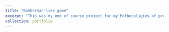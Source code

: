 ```yaml
---
title: "Bomberman-like game"
excerpt: "This was my end of course project for my Methodoligies of programming course.<br/><img src='/images/bomberman-01.png'>"
collection: portfolio
---
```


<html lang="en">

<head>
    <meta charset="UTF-8">
    <meta name="viewport" content="width=device-width, initial-scale=1.0">
    <title>Bootstrap Carousel with Equal Size Images</title>
    <!-- Bootstrap CSS -->
    <link href="https://cdn.jsdelivr.net/npm/bootstrap@5.3.2/dist/css/bootstrap.min.css" rel="stylesheet">
    <style>
        .carousel-item {
            height: 300px; /* Set your desired height */
        }

        .carousel-item img {
            object-fit: cover;
            width: 100%; /* Make sure the image covers the entire slide */
            height: 100%; /* Ensure the image fills the slide vertically */
        }
    </style>
</head>


<p>We were required to recreate a Bomberman game using Java and Java Swing or JavaFx as graphic libraries. My project in particular uses Java Swing.
<p>To mantain the data of the user and the statistics all of these data were stored inside a .json file to be parsed at the start of the desktop application and updated when the "save" button was pressed. 
<p>This project alone was vaued as 27/30, as the italian grade is in thirtieths. 
<p>The requirements of the projects were to have 2 different levels, 2 different enemies, to use streams and to implement MVC pattern and other design patterns. 
<p>This project do not implements correctly MVC, though. The game's entities' models store the images of the entities, which should not happen in MVC. 

<p>
  Below are left some pictures of the project and the database.
</p>

<div id="carouselExample" class="carousel slide">
    <div class="carousel-inner">
      <div class="carousel-item active">
        <img src="/images/bomberman-01.png" class="d-block w-100" alt="...">
      </div>
      <div class="carousel-item">
        <img src="/images/500x300.png" class="d-block w-100" alt="...">
      </div>
      <div class="carousel-item">
        <img src="/images/500x300.png" class="d-block w-100" alt="...">
      </div>
    </div>
    <button class="carousel-control-prev" type="button" data-bs-target="#carouselExample" data-bs-slide="prev">
      <span class="carousel-control-prev-icon" aria-hidden="true"></span>
      <span class="visually-hidden">Previous</span>
    </button>
    <button class="carousel-control-next" type="button" data-bs-target="#carouselExample" data-bs-slide="next">
      <span class="carousel-control-next-icon" aria-hidden="true"></span>
      <span class="visually-hidden">Next</span>
    </button>
  </div>

<link href="https://cdn.jsdelivr.net/npm/bootstrap@5.3.2/dist/css/bootstrap.min.css" rel="stylesheet" integrity="sha384-T3c6CoIi6uLrA9TneNEoa7RxnatzjcDSCmG1MXxSR1GAsXEV/Dwwykc2MPK8M2HN" crossorigin="anonymous">
<script src="https://cdn.jsdelivr.net/npm/bootstrap@5.3.2/dist/js/bootstrap.bundle.min.js" integrity="sha384-C6RzsynM9kWDrMNeT87bh95OGNyZPhcTNXj1NW7RuBCsyN/o0jlpcV8Qyq46cDfL" crossorigin="anonymous"></script>

<hr> 

<h3>
  Technologies used:
</h3>

  Programming language/es: 
  <ul>
    <li>Java.</li>
  </ul>
  Library/ies and framework/s: 
  <ul>
    <li>Java Swing;</li>
    <li>Java's JSON Library;</li>
  </ul>
  External imports:
  <ul>
    <li>The sprites where imported form various open-source websites</li>
  </ul>
